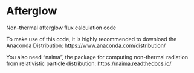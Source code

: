# Afterglow
Non-thermal afterglow flux calculation code 

To make use of this code, it is highly recommended to download the Anaconda Distribution:
https://www.anaconda.com/distribution/

You also need “naima”, the package for computing non-thermal radiation from relativistic particle distribution:
https://naima.readthedocs.io/
